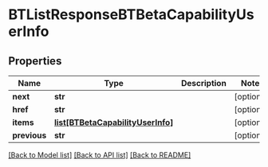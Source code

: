 # BTListResponseBTBetaCapabilityUserInfo

## Properties
Name | Type | Description | Notes
------------ | ------------- | ------------- | -------------
**next** | **str** |  | [optional] 
**href** | **str** |  | [optional] 
**items** | [**list[BTBetaCapabilityUserInfo]**](BTBetaCapabilityUserInfo.md) |  | [optional] 
**previous** | **str** |  | [optional] 

[[Back to Model list]](../README.md#documentation-for-models) [[Back to API list]](../README.md#documentation-for-api-endpoints) [[Back to README]](../README.md)


